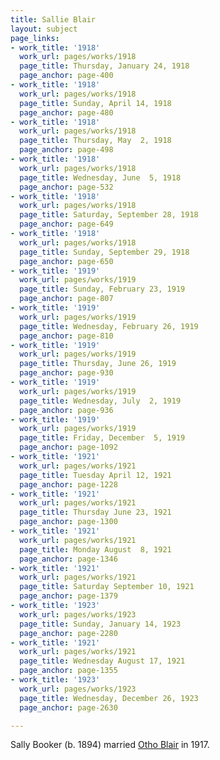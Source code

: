 ```yaml
---
title: Sallie Blair
layout: subject
page_links:
- work_title: '1918'
  work_url: pages/works/1918
  page_title: Thursday, January 24, 1918
  page_anchor: page-400
- work_title: '1918'
  work_url: pages/works/1918
  page_title: Sunday, April 14, 1918
  page_anchor: page-480
- work_title: '1918'
  work_url: pages/works/1918
  page_title: Thursday, May  2, 1918
  page_anchor: page-498
- work_title: '1918'
  work_url: pages/works/1918
  page_title: Wednesday, June  5, 1918
  page_anchor: page-532
- work_title: '1918'
  work_url: pages/works/1918
  page_title: Saturday, September 28, 1918
  page_anchor: page-649
- work_title: '1918'
  work_url: pages/works/1918
  page_title: Sunday, September 29, 1918
  page_anchor: page-650
- work_title: '1919'
  work_url: pages/works/1919
  page_title: Sunday, February 23, 1919
  page_anchor: page-807
- work_title: '1919'
  work_url: pages/works/1919
  page_title: Wednesday, February 26, 1919
  page_anchor: page-810
- work_title: '1919'
  work_url: pages/works/1919
  page_title: Thursday, June 26, 1919
  page_anchor: page-930
- work_title: '1919'
  work_url: pages/works/1919
  page_title: Wednesday, July  2, 1919
  page_anchor: page-936
- work_title: '1919'
  work_url: pages/works/1919
  page_title: Friday, December  5, 1919
  page_anchor: page-1092
- work_title: '1921'
  work_url: pages/works/1921
  page_title: Tuesday April 12, 1921
  page_anchor: page-1228
- work_title: '1921'
  work_url: pages/works/1921
  page_title: Thursday June 23, 1921
  page_anchor: page-1300
- work_title: '1921'
  work_url: pages/works/1921
  page_title: Monday August  8, 1921
  page_anchor: page-1346
- work_title: '1921'
  work_url: pages/works/1921
  page_title: Saturday September 10, 1921
  page_anchor: page-1379
- work_title: '1923'
  work_url: pages/works/1923
  page_title: Sunday, January 14, 1923
  page_anchor: page-2280
- work_title: '1921'
  work_url: pages/works/1921
  page_title: Wednesday August 17, 1921
  page_anchor: page-1355
- work_title: '1923'
  work_url: pages/works/1923
  page_title: Wednesday, December 26, 1923
  page_anchor: page-2630

---
```

<p>Sally Booker (b. 1894) married <a href='../subjects/7450' title='Otho Blair'>Otho Blair</a> in 1917.</p>